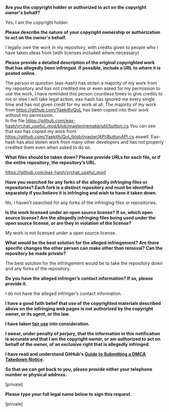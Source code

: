 **Are you the copyright holder or authorized to act on the copyright owner's behalf?**

Yes, I am the copyright holder.

**Please describe the nature of your copyright ownership or authorization to act on the owner's behalf.**

I legally own the work in my repository, with credits given to people who I have taken ideas from (with licenses included where necessary)

**Please provide a detailed description of the original copyrighted work that has allegedly been infringed. If possible, include a URL to where it is posted online.**

The person in question (eax-hash) has stolen a majority of my work from my repository and has not credited me or even asked for my permission to use the work, I have reminded this person countless times to give credits to me or else I will take legal action, eax-hash has ignored me every single time and has not given credit for my work at all. The majority of my work from https://github.com/Yaekith/QoL has been copied into their work without my permission.  
In the file https://github.com/eax-hash/vrchat_useful_mod/blob/master/remake/util/button.cs You can see that eax has copied my work from https://github.com/Yaekith/QoL/blob/master/API/ButtonAPI.cs aswell. Eax-hash has also stolen work from many other developers and has not properly credited them even when asked to do so.

**What files should be taken down? Please provide URLs for each file, or if the entire repository, the repository’s URL.**

https://github.com/eax-hash/vrchat_useful_mod

**Have you searched for any forks of the allegedly infringing files or repositories? Each fork is a distinct repository and must be identified separately if you believe it is infringing and wish to have it taken down.**

No, I haven't searched for any forks of the infringing files or repositories.

**Is the work licensed under an open source license? If so, which open source license? Are the allegedly infringing files being used under the open source license, or are they in violation of the license?**

My work is not licensed under a open source license.

**What would be the best solution for the alleged infringement? Are there specific changes the other person can make other than removal? Can the repository be made private?**

The best solution for the infringement would be to take the repository down and any forks of the repository.

**Do you have the alleged infringer’s contact information? If so, please provide it.**

I do not have the alleged infringer’s contact information.

**I have a good faith belief that use of the copyrighted materials described above on the infringing web pages is not authorized by the copyright owner, or its agent, or the law.**

**I have taken <a href="https://www.lumendatabase.org/topics/22">fair use</a> into consideration.**

**I swear, under penalty of perjury, that the information in this notification is accurate and that I am the copyright owner, or am authorized to act on behalf of the owner, of an exclusive right that is allegedly infringed.**

**I have read and understand GitHub's <a href="https://help.github.com/articles/guide-to-submitting-a-dmca-takedown-notice/">Guide to Submitting a DMCA Takedown Notice</a>.**

**So that we can get back to you, please provide either your telephone number or physical address.**

[private]

**Please type your full legal name below to sign this request.**

[private]
